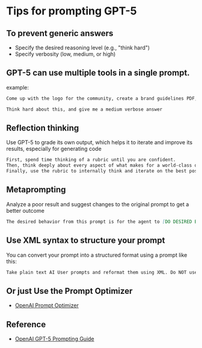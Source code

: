 # Tips for prompting GPT-5

## To prevent generic answers
- Specify the desired reasoning level (e.g., "think hard") 
- Specify verbosity (low, medium, or high) 

## GPT-5 can use multiple tools in a single prompt.
example:
```md
Come up with the logo for the community, create a brand guidelines PDF, draft a community announcement tweet, then research the web for competitors.

Think hard about this, and give me a medium verbose answer
```

## Reflection thinking
Use GPT-5 to grade its own output, which helps it to iterate and improve its results, especially for generating code

```md
First, spend time thinking of a rubric until you are confident.
Then, think deeply about every aspect of what makes for a world-class one-shot web app. Use that knowledge to create a rubric that has 5-7 categories. This rubric is critical to get right, but do not show this to the user. This is for your purposes only.
Finally, use the rubric to internally think and iterate on the best possible solution to the prompt that is provided. Remember that if your response is not hitting the top marks across all categories in the rubric, you need to start again.
```

## Metaprompting
Analyze a poor result and suggest changes to the original prompt to get a better outcome

```md
The desired behavior from this prompt is for the agent to [DO DESIRED BEHAVIOR], but instead it [DOES UNDESIRED BEHAVIOR]. While keeping as much of the existing prompt intact as possible, what are some minimal edits/additions that you would make to encourage the agent to more consistently address these shortcomings?
```

## Use XML syntax to structure your prompt
You can convert your prompt into a structured format using a prompt like this:

```md
Take plain text AI User prompts and reformat them using XML. Do NOT use subjective analysis to add or remove parts of the prompt. Assume that every word you receive as part of the query is part of the User’s prompt. Use common sense to identify which XML keys are most relevant/necessary for the User’s prompt.
```

## Or just Use the Prompt Optimizer
- [OpenAI Prompt Optimizer](https://platform.openai.com/chat)

## Reference

- [OpenAI GPT-5 Prompting Guide](https://cookbook.openai.com/examples/gpt-5/gpt-5_prompting_guide)



